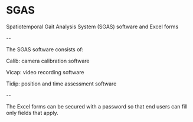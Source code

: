# SGAS
Spatiotemporal Gait Analysis System (SGAS) software and Excel forms

--

The SGAS software consists of:

Calib: camera calibration software

Vicap: video recording software

Tidip: position and time assessment software 

--

The Excel forms can be secured with a password so that end users can fill only fields that apply.
